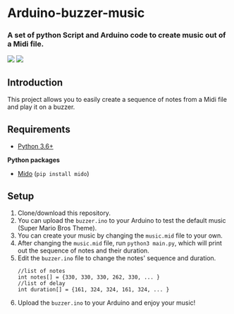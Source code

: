 # Arduino-buzzer-music
### A set of python Script and Arduino code to create music out of a Midi file.
![](https://img.shields.io/pypi/pyversions/mido?style=flat-square)
![](https://img.shields.io/github/license/SuhJae/arduino-buzzer-music?style=flat-square)

## Introduction
This project allows you to easily create a sequence of notes from a Midi file and play it on a buzzer.

## Requirements
* [Python 3.6+](https://www.python.org/downloads/)

**Python packages**
* [Mido](https://pypl.org/project/mido/) (`pip install mido`)

## Setup
1. Clone/download this repository.
2. You can upload the `buzzer.ino` to your Arduino to test the default music (Super Mario Bros Theme).
3. You can create your music by changing the `music.mid` file to your own.
4. After changing the `music.mid` file, run `python3 main.py`, which will print out the sequence of notes and their duration.
5. Edit the `buzzer.ino` file to change the notes' sequence and duration.
    ```
   //list of notes
    int notes[] = {330, 330, 330, 262, 330, ... }
    //list of delay
    int duration[] = {161, 324, 324, 161, 324, ... }
   ```
6. Upload the `buzzer.ino` to your Arduino and enjoy your music!
